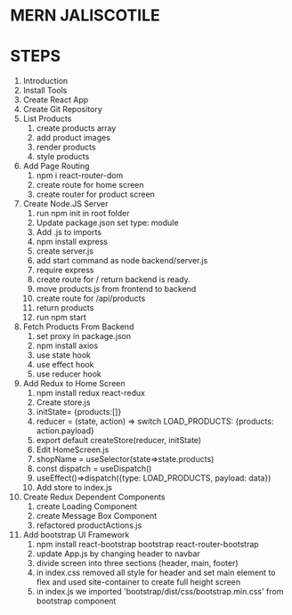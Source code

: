# MERN JALISCOTILE

# STEPS

1. Introduction
2. Install Tools
3. Create React App
4. Create Git Repository
5. List Products
   1. create products array
   2. add product images
   3. render products
   4. style products
6. Add Page Routing
   1. npm i react-router-dom
   2. create route for home screen
   3. create router for product screen
7. Create Node.JS Server
   1. run npm init in root folder
   2. Update package.json set type: module
   3. Add .js to imports
   4. npm install express
   5. create server.js
   6. add start command as node backend/server.js
   7. require express
   8. create route for / return backend is ready.
   9. move products.js from frontend to backend
   10. create route for /api/products
   11. return products
   12. run npm start
8. Fetch Products From Backend
   1. set proxy in package.json
   2. npm install axios
   3. use state hook
   4. use effect hook
   5. use reducer hook
9. Add Redux to Home Screen
   1. npm install redux react-redux
   2. Create store.js
   3. initState= {products:[]}
   4. reducer = (state, action) => switch LOAD_PRODUCTS: {products: action.payload}
   5. export default createStore(reducer, initState)
   6. Edit HomeScreen.js
   7. shopName = useSelector(state=>state.products)
   8. const dispatch = useDispatch()
   9. useEffect()=>dispatch({type: LOAD_PRODUCTS, payload: data})
   10. Add store to index.js
10. Create Redux Dependent Components
    1. create Loading Component
    2. create Message Box Component
    3. refactored productActions.js
11. Add bootstrap UI Framework
    1. npm install react-bootstrap bootstrap react-router-bootstrap
    2. update App.js by changing header to navbar
    3. divide screen into three sections (header, main, footer)
    4. in index.css removed all style for header and set main element to flex and used site-container to create
       full height screen
    5. in index.js we imported 'bootstrap/dist/css/bootstrap.min.css' from bootstrap component
